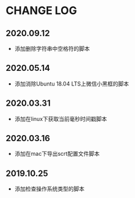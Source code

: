 # CHANGE LOG


## 2020.09.12
+ 添加删除字符串中空格符的脚本

## 2020.05.14
+ 添加消除Ubuntu 18.04 LTS上微信小黑框的脚本

## 2020.03.31
+ 添加在linux下获取当前毫秒时间戳脚本

## 2020.03.16
+ 添加在mac下导出scrt配置文件脚本

## 2019.10.25
+ 添加检查操作系统类型的脚本
